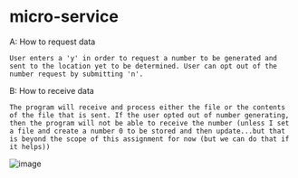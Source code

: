 # micro-service
A: How to request data

```User enters a 'y' in order to request a number to be generated and sent to the location yet to be determined. User can opt out of the number request by submitting 'n'.```

B: How to receive data

```The program will receive and process either the file or the contents of the file that is sent. If the user opted out of number generating, then the program will not be able to receive the number (unless I set a file and create a number 0 to be stored and then update...but that is beyond the scope of this assignment for now (but we can do that if it helps))```

![image](https://user-images.githubusercontent.com/97189054/199159778-8261a8d0-07e8-4c27-8685-2061788dbe95.png)
